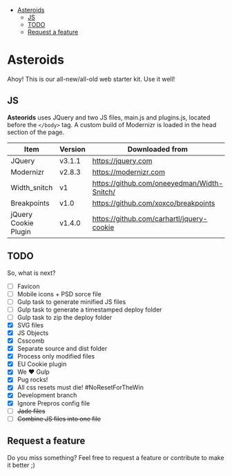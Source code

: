 <!-- TOC depthFrom:1 depthTo:6 withLinks:1 updateOnSave:1 orderedList:0 -->

- [Asteroids](#asteroids)
	- [JS](#js)
	- [TODO](#todo)
	- [Request a feature](#request-a-feature)

<!-- /TOC -->
# Asteroids
Ahoy! This is our all-new/all-old web starter kit. Use it well!


## JS
**Asteorids** uses JQuery and two JS files, main.js and plugins.js, located before the `</body>` tag. A custom build of Modernizr is loaded in the head section of the page.

| Item | Version | Downloaded from |
| ------ | ------- | --- |
| JQuery | v3.1.1 | https://jquery.com
| Modernizr | v2.8.3 | https://modernizr.com
| Width_snitch | v1 | https://github.com/oneeyedman/Width-Snitch/
| Breakpoints | v1.0 | https://github.com/xoxco/breakpoints
| jQuery Cookie Plugin | v1.4.0 | https://github.com/carhartl/jquery-cookie

## TODO
So, what is next?

- [ ] Favicon
- [ ] Mobile icons + PSD sorce file
- [ ] Gulp task to generate minified JS files
- [ ] Gulp task to generate a timestamped deploy folder
- [ ] Gulp task to zip the deploy folder
- [x] SVG files
- [x] JS Objects
- [x] Csscomb
- [x] Separate source and dist folder
- [x] Process only modified files
- [x] EU Cookie plugin
- [x] We ♥ Gulp
- [x] Pug rocks!
- [x] All css resets must die! #NoResetForTheWin
- [x] Development branch
- [x] Ignore Prepros config file
- [ ] ~~Jade files~~
- [ ] ~~Combine JS files into one file~~

## Request a feature
Do you miss something? Feel free to request a feature or contribute to make it better ;)
